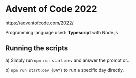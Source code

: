 # Advent of Code 2022

https://adventofcode.com/2022/

Programming language used: **Typescript** with Node.js

## Running the scripts

a) Simply run `npm run start:dev` and answer the prompt or…

b) `npm run start:dev {DAY}` to run a specific day directly.
